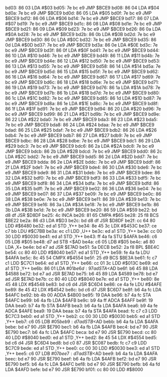 bd03: 86 03     LDA    #$03
bd05: 7e bc e9  JMP    $BCE9
bd08: 86 04     LDA    #$04
bd0a: 7e bc e9  JMP    $BCE9
bd0d: 86 05     LDA    #$05
bd0f: 7e bc e9  JMP    $BCE9
bd12: 86 06     LDA    #$06
bd14: 7e bc e9  JMP    $BCE9
bd17: 86 07     LDA    #$07
bd19: 7e bc e9  JMP    $BCE9
bd1c: 86 08     LDA    #$08
bd1e: 7e bc e9  JMP    $BCE9
bd21: 86 09     LDA    #$09
bd23: 7e bc e9  JMP    $BCE9
bd26: 86 0a     LDA    #$0A
bd28: 7e bc e9  JMP    $BCE9
bd2b: 86 0b     LDA    #$0B
bd2d: 7e bc e9  JMP    $BCE9
bd30: 86 0c     LDA    #$0C
bd32: 7e bc e9  JMP    $BCE9
bd35: 86 0d     LDA    #$0D
bd37: 7e bc e9  JMP    $BCE9
bd3a: 86 0e     LDA    #$0E
bd3c: 7e bc e9  JMP    $BCE9
bd3f: 86 0f     LDA    #$0F
bd41: 7e bc e9  JMP    $BCE9
bd44: 86 10     LDA    #$10
bd46: 7e bc e9  JMP    $BCE9
bd49: 86 11     LDA    #$11
bd4b: 7e bc e9  JMP    $BCE9
bd4e: 86 12     LDA    #$12
bd50: 7e bc e9  JMP    $BCE9
bd53: 86 13     LDA    #$13
bd55: 7e bc e9  JMP    $BCE9
bd58: 86 14     LDA    #$14
bd5a: 7e bc e9  JMP    $BCE9
bd5d: 86 15     LDA    #$15
bd5f: 7e bc e9  JMP    $BCE9
bd62: 86 16     LDA    #$16
bd64: 7e bc e9  JMP    $BCE9
bd67: 86 17     LDA    #$17
bd69: 7e bc e9  JMP    $BCE9
bd6c: 86 18     LDA    #$18
bd6e: 7e bc e9  JMP    $BCE9
bd71: 86 19     LDA    #$19
bd73: 7e bc e9  JMP    $BCE9
bd76: 86 1a     LDA    #$1A
bd78: 7e bc e9  JMP    $BCE9
bd7b: 86 1b     LDA    #$1B
bd7d: 7e bc e9  JMP    $BCE9
bd80: 86 1c     LDA    #$1C
bd82: 7e bc e9  JMP    $BCE9
bd85: 86 1d     LDA    #$1D
bd87: 7e bc e9  JMP    $BCE9
bd8a: 86 1e     LDA    #$1E
bd8c: 7e bc e9  JMP    $BCE9
bd8f: 86 1f     LDA    #$1F
bd91: 7e bc e9  JMP    $BCE9
bd94: 86 20     LDA    #$20
bd96: 7e bc e9  JMP    $BCE9
bd99: 86 21     LDA    #$21
bd9b: 7e bc e9  JMP    $BCE9
bd9e: 86 22     LDA    #$22
bda0: 7e bc e9  JMP    $BCE9
bda3: 86 23     LDA    #$23
bda5: 7e bc e9  JMP    $BCE9
bda8: 86 24     LDA    #$24
bdaa: 7e bc e9  JMP    $BCE9
bdad: 86 25     LDA    #$25
bdaf: 7e bc e9  JMP    $BCE9
bdb2: 86 26     LDA    #$26
bdb4: 7e bc e9  JMP    $BCE9
bdb7: 86 27     LDA    #$27
bdb9: 7e bc e9  JMP    $BCE9
bdbc: 86 28     LDA    #$28
bdbe: 7e bc e9  JMP    $BCE9
bdc1: 86 29     LDA    #$29
bdc3: 7e bc e9  JMP    $BCE9
bdc6: 86 2a     LDA    #$2A
bdc8: 7e bc e9  JMP    $BCE9
bdcb: 86 2b     LDA    #$2B
bdcd: 7e bc e9  JMP    $BCE9
bdd0: 86 2c     LDA    #$2C
bdd2: 7e bc e9  JMP    $BCE9
bdd5: 86 2d     LDA    #$2D
bdd7: 7e bc e9  JMP    $BCE9
bdda: 86 2e     LDA    #$2E
bddc: 7e bc e9  JMP    $BCE9
bddf: 86 2f     LDA    #$2F
bde1: 7e bc e9  JMP    $BCE9
bde4: 86 30     LDA    #$30
bde6: 7e bc e9  JMP    $BCE9
bde9: 86 31     LDA    #$31
bdeb: 7e bc e9  JMP    $BCE9
bdee: 86 32     LDA    #$32
bdf0: 7e bc e9  JMP    $BCE9
bdf3: 86 33     LDA    #$33
bdf5: 7e bc e9  JMP    $BCE9
bdf8: 86 34     LDA    #$34
bdfa: 7e bc e9  JMP    $BCE9
bdfd: 86 35     LDA    #$35
bdff: 7e bc e9  JMP    $BCE9
be02: 86 36     LDA    #$36
be04: 7e bc e9  JMP    $BCE9
be07: 86 37     LDA    #$37
be09: 7e bc e9  JMP    $BCE9
be0c: 86 38     LDA    #$38
be0e: 7e bc e9  JMP    $BCE9
be11: 86 39     LDA    #$39
be13: 7e bc e9  JMP    $BCE9
be16: 86 3a     LDA    #$3A
be18: 7e bc e9  JMP    $BCE9
be1b: 86 3b     LDA    #$3B
be1d: 7e bc e9  JMP    $BCE9
be20: 86 59     LDA    #$59
be22: bd d8 df  JSR    $D8DF
be25: 4c        INCA
be26: 81 65     CMPA   #$65
be28: 25 f8     BCS    $BE22
be2a: 86 d3     LDA    #$D3
be2c: bd d8 df  JSR    $D8DF
be2f: cc 64 80  LDD    #$6480
be32: ed a1     STD    ,Y++
be34: 8e 45 3c  LDX    #$453C
be37: ce c7 bb  LDU    #$C7BB
be3a: ec c1     LDD    ,U++
be3c: ed a1     STD    ,Y++
be3e: cc 00 30  LDD    #$0030
be41: ed a1     STD    ,Y++
be43: ff 4a fa  STU    $4AFA
be46: c6 05     LDB    #$05
be48: d7 ad     STB    <$AD
be4a: c6 05     LDB    #$05
be4c: a6 80     LDA    ,X+
be4e: bd e7 ad  JSR    $E7AD
be51: 5a        DECB
be52: 2a f8     BPL    $BE4C
be54: cc 80 40  LDD    #$8040
be57: ed a1     STD    ,Y++
be59: fe 4a fa  LDU    $4AFA
be5c: 8c 45 54  CMPX   #$4554
be5f: 25 d9     BCS    $BE3A
be61: fc c7 c1  LDD    $C7C1
be64: ed a1     STD    ,Y++
be66: cc 01 3c  LDD    #$013C
be69: ed a1     STD    ,Y++
be6b: 86 01     LDA    #$01
be6d: 97 ad     STA    <$AD
be6f: b6 45 88  LDA    $4588
be72: bd e7 ad  JSR    $E7AD
be75: b6 45 89  LDA    $4589
be78: bd e7 ad  JSR    $E7AD
be7b: cc 80 40  LDD    #$8040
be7e: ed a1     STD    ,Y++
be80: 8e 45 48  LDX    #$4548
be83: bd c6 d4  JSR    $C6D4
be86: ce 4a fe  LDU    #$4AFE
be89: 8e 45 42  LDX    #$4542
be8c: bd c6 d7  JSR    $C6D7
be8f: b6 4a fc  LDA    $4AFC
be92: bb 4b 00  ADDA   $4B00
be95: 19        DAA
be96: b7 4a fc  STA    $4AFC
be99: b6 4a fb  LDA    $4AFB
be9c: b9 4a ff  ADCA   $4AFF
be9f: 19        DAA
bea0: b7 4a fb  STA    $4AFB
bea3: b6 4a fa  LDA    $4AFA
bea6: b9 4a fe  ADCA   $4AFE
bea9: 19        DAA
beaa: b7 4a fa  STA    $4AFA
bead: fc c7 c3  LDD    $C7C3
beb0: ed a1     STD    ,Y++
beb2: cc 00 30  LDD    #$0030
beb5: ed a1     STD    ,Y++
beb7: c6 05     LDB    #$05
beb9: d7 ad     STB    <$AD
bebb: b6 4a fa  LDA    $4AFA
bebe: bd e7 90  JSR    $E790
bec1: b6 4a fb  LDA    $4AFB
bec4: bd e7 90  JSR    $E790
bec7: b6 4a fc  LDA    $4AFC
beca: bd e7 90  JSR    $E790
becd: cc 80 40  LDD    #$8040
bed0: ed a1     STD    ,Y++
bed2: 8e 45 54  LDX    #$4554
bed5: bd c6 d4  JSR    $C6D4
bed8: bd c0 87  JSR    $C087
bedb: fc c7 c9  LDD    $C7C9
bede: ed a1     STD    ,Y++
bee0: cc 00 30  LDD    #$0030
bee3: ed a1     STD    ,Y++
bee5: c6 07     LDB    #$07
bee7: d7 ad     STB    <$AD
bee9: b6 4a fa  LDA    $4AFA
beec: bd e7 90  JSR    $E790
beef: b6 4a fb  LDA    $4AFB
bef2: bd e7 90  JSR    $E790
bef5: b6 4a fc  LDA    $4AFC
bef8: bd e7 90  JSR    $E790
befb: b6 4a fd  LDA    $4AFD
befe: bd e7 90  JSR    $E790
bf01: cc 80 00  LDD    #$8000
